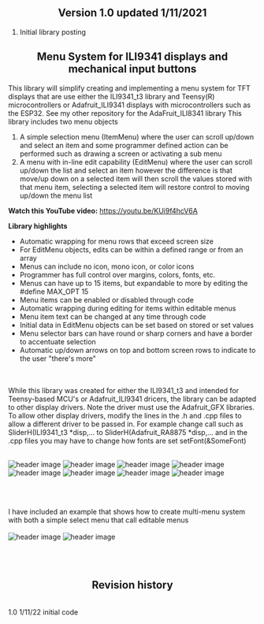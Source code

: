 <b><h2><center>Version 1.0 updated 1/11/2021</center></h1></b>
1. Initial library posting

<b><h2><center>Menu System for ILI9341 displays and mechanical input buttons</center></h1></b>

This library will simplify creating and implementing a menu system for TFT displays that are use either the ILI9341_t3 library and Teensy(R) microcontrollers or Adafruit_ILI9341 displays with microcontrollers such as the ESP32. See my other repository for the AdaFruit_ILI8341 library
This library includes two menu objects


  1) A simple selection menu (ItemMenu) where the user can scroll up/down and select
  an item and some programmer defined action can be performed such as drawing a screen or activating a sub menu
  2) A menu with in-line edit capability (EditMenu) where the user can scroll up/down the list and select an item
  however the difference is that move/up down on a selected item will then scroll the values stored with that
  menu item, selecting a selected item will restore control to moving up/down the menu list

<b>Watch this YouTube video:</b> https://youtu.be/KUi9f4hcV6A

 <b>Library highlights</b>
  <ul>
  <li>Automatic wrapping for menu rows that exceed screen size</li> 
  <li>For EditMenu objects, edits can be within a defined range or from an array</li> 
  <li>Menus can include no icon, mono icon, or color icons</li> 
  <li>Programmer has full control over margins, colors, fonts, etc. </li> 
  <li>Menus can have up to 15 items, but expandable to more by editing the #define MAX_OPT 15</li> 
  <li>Menu items can be enabled or disabled through code</li> 
  <li>Automatic wrapping during editing for items within editable menus</li> 
  <li>Menu item text can be changed at any time through code</li> 
  <li>Initial data in EditMenu objects can be set based on stored or set values</li>
  <li>Menu selector bars can have round or sharp corners and have a border to accentuate selection</li>
  <li>Automatic up/down arrows on top and bottom screen rows to indicate to the user "there's more"</li>
</ul> 
  <br>
  <br>
While this library was created for either the ILI9341_t3 and intended for Teensy-based MCU's or Adafruit_ILI9341 dricers, the library can be adapted to other display drivers. Note the driver must use the Adafruit_GFX libraries. To allow other display drivers, modify the lines in the .h and .cpp files to allow a different driver to be passed in. For example change call such as SliderH(ILI9341_t3 *disp,... to SliderH(Adafruit_RA8875 *disp,... and in the .cpp files you may have to change how fonts are set setFont(&SomeFont)
<br>
<br>

![header image](https://raw.github.com/KrisKasprzak/ILI9341_t3_Menu/master/Images/0003.jpg)
![header image](https://raw.github.com/KrisKasprzak/ILI9341_t3_Menu/master/Images/0006.jpg)
![header image](https://raw.github.com/KrisKasprzak/ILI9341_t3_Menu/master/Images/0007.jpg)
![header image](https://raw.github.com/KrisKasprzak/ILI9341_t3_Menu/master/Images/0021.jpg)
![header image](https://raw.github.com/KrisKasprzak/ILI9341_t3_Menu/master/Images/0023.jpg)
![header image](https://raw.github.com/KrisKasprzak/ILI9341_t3_Menu/master/Images/0044.jpg)
![header image](https://raw.github.com/KrisKasprzak/ILI9341_t3_Menu/master/Images/0073.jpg)
![header image](https://raw.github.com/KrisKasprzak/ILI9341_t3_Menu/master/Images/0074.jpg)

<br>
<br>

I have included an example that shows how to create multi-menu system with both a simple select menu that call editable menus
<br>
 <br>
![header image](https://raw.github.com/KrisKasprzak/ILI9341_t3_Menu/master/Images/0003.jpg)
![header image](https://raw.github.com/KrisKasprzak/ILI9341_t3_Menu/master/Images/0073.jpg)

<br>
<br>
<b><h2><center>Revision history</center></h1></b>
<br>
1.0		1/11/22   initial code<br>

